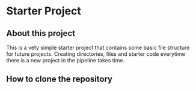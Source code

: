 # Starter Project

## About this project
This is a vety simple starter project that contains some basic file structure for future projects. Creating directories, files and starter code everytime there is a new project in the pipeline takes time.

## How to clone the repository
